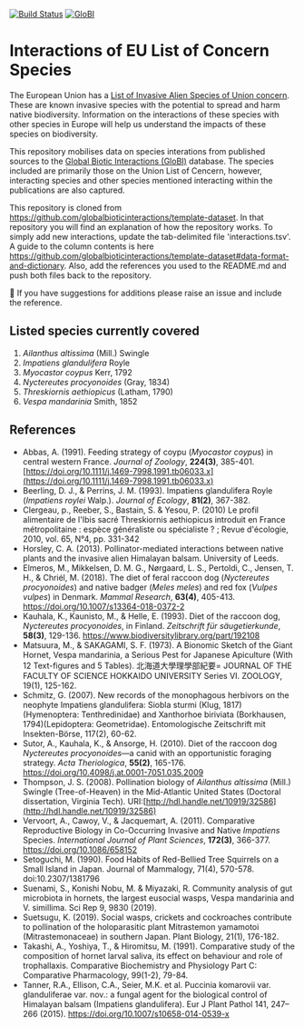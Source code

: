 [![Build Status](https://travis-ci.org/trias-project/eu-species-of-concern-interactions.svg)](https://travis-ci.org/github/trias-project/eu-species-of-concern-interactions) [![GloBI](http://api.globalbioticinteractions.org/interaction.svg?accordingTo=globi:trias-project/eu-species-of-concern-interactions)](http://globalbioticinteractions.org/?accordingTo=globi:trias-project/eu-species-of-concern-interactions) 

# Interactions of EU List of Concern Species

The European Union has a [List of Invasive Alien Species of Union concern](https://ec.europa.eu/environment/nature/invasivealien/list/index_en.htm). These are known invasive species with the potential to spread and harm native biodiversity. Information on the interactions of these species with other species in Europe will help us understand the impacts of these species on biodiversity.

This repository mobilises data on species interations from published sources to the [Global Biotic Interactions (GloBI)](http://globalbioticinteractions.org) database. The species included are primarily those on the Union List of Cencern, however, interacting species and other species mentioned interacting within the publications are also captured.

This repository is cloned from https://github.com/globalbioticinteractions/template-dataset. In that repository you will find an explanation of how the repository works. To simply add new interactions, update the tab-delimited file 'interactions.tsv'. A guide to the column contents is here https://github.com/globalbioticinteractions/template-dataset#data-format-and-dictionary. Also, add the references you used to the README.md and push both files back to the repository.

:raised_back_of_hand: If you have suggestions for additions please raise an issue and include the reference.

## Listed species currently covered

1. *Ailanthus altissima* (Mill.) Swingle
2. *Impatiens glandulifera* Royle
3. *Myocastor coypus* Kerr, 1792
4. *Nyctereutes procyonoides* (Gray, 1834)
5. *Threskiornis aethiopicus* (Latham, 1790)
6. *Vespa mandarinia* Smith, 1852

## References
* Abbas, A. (1991). Feeding strategy of coypu (*Myocastor coypus*) in central western France. *Journal of Zoology*, **224(3)**, 385-401. [https://doi.org/10.1111/j.1469-7998.1991.tb06033.x](https://doi.org/10.1111/j.1469-7998.1991.tb06033.x)
* Beerling, D. J., & Perrins, J. M. (1993). Impatiens glandulifera Royle (*Impatiens roylei* Walp.). *Journal of Ecology*, **81(2)**, 367-382.
* Clergeau, p., Reeber, S., Bastain, S. & Yesou, P. (2010) Le profil alimentaire de l'Ibis sacré Threskiornis aethiopicus introduit en France métropolitaine : espèce généraliste ou spécialiste ? ; Revue d'écologie, 2010, vol. 65, N°4, pp. 331-342
* Horsley, C. A. (2013). Pollinator-mediated interactions between native plants and the invasive alien Himalayan balsam. University of Leeds.
* Elmeros, M., Mikkelsen, D. M. G., Nørgaard, L. S., Pertoldi, C., Jensen, T. H., & Chriél, M. (2018). The diet of feral raccoon dog (*Nyctereutes procyonoides*) and native badger (*Meles meles*) and red fox (*Vulpes vulpes*) in Denmark. *Mammal Research*, **63(4)**, 405-413. https://doi.org/10.1007/s13364-018-0372-2
* Kauhala, K., Kaunisto, M., & Helle, E. (1993). Diet of the raccoon dog, *Nyctereutes procyonoides*, in Finland. *Zeitschrift für säugetierkunde*, **58(3)**, 129-136. https://www.biodiversitylibrary.org/part/192108
* Matsuura, M., & SAKAGAMI, S. F. (1973). A Bionomic Sketch of the Giant Hornet, Vespa mandarinia, a Serious Pest for Japanese Apiculture (With 12 Text-figures and 5 Tables). 北海道大學理學部紀要= JOURNAL OF THE FACULTY OF SCIENCE HOKKAIDO UNIVERSITY Series VI. ZOOLOGY, 19(1), 125-162.
* Schmitz, G. (2007). New records of the monophagous herbivors on the neophyte Impatiens glandulifera: Siobla sturmi (Klug, 1817)(Hymenoptera: Tenthredinidae) and Xanthorhoe biriviata (Borkhausen, 1794)(Lepidoptera: Geometridae). Entomologische Zeitschrift mit Insekten-Börse, 117(2), 60-62.
* Sutor, A., Kauhala, K., & Ansorge, H. (2010). Diet of the raccoon dog *Nyctereutes procyonoides*—a canid with an opportunistic foraging strategy. *Acta Theriologica*, **55(2)**, 165-176. https://doi.org/10.4098/j.at.0001-7051.035.2009
* Thompson, J. S. (2008). Pollination biology of *Ailanthus altissima* (Mill.) Swingle (Tree-of-Heaven) in the Mid-Atlantic United States (Doctoral dissertation, Virginia Tech). URI:[http://hdl.handle.net/10919/32586](http://hdl.handle.net/10919/32586)
* Vervoort, A., Cawoy, V., & Jacquemart, A. (2011). Comparative Reproductive Biology in Co-Occurring Invasive and Native *Impatiens* Species. *International Journal of Plant Sciences*, **172(3)**, 366-377. https://doi.org/10.1086/658152
* Setoguchi, M. (1990). Food Habits of Red-Bellied Tree Squirrels on a Small Island in Japan. Journal of Mammalogy, 71(4), 570-578. doi:10.2307/1381796
* Suenami, S., Konishi Nobu, M. & Miyazaki, R. Community analysis of gut microbiota in hornets, the largest eusocial wasps, Vespa mandarinia and V. simillima. Sci Rep 9, 9830 (2019).
* Suetsugu, K. (2019). Social wasps, crickets and cockroaches contribute to pollination of the holoparasitic plant Mitrastemon yamamotoi (Mitrastemonaceae) in southern Japan. Plant Biology, 21(1), 176-182.
* Takashi, A., Yoshiya, T., & Hiromitsu, M. (1991). Comparative study of the composition of hornet larval saliva, its effect on behaviour and role of trophallaxis. Comparative Biochemistry and Physiology Part C: Comparative Pharmacology, 99(1-2), 79-84.
* Tanner, R.A., Ellison, C.A., Seier, M.K. et al. Puccinia komarovii var. glanduliferae var. nov.: a fungal agent for the biological control of Himalayan balsam (Impatiens glandulifera). Eur J Plant Pathol 141, 247–266 (2015). https://doi.org/10.1007/s10658-014-0539-x
